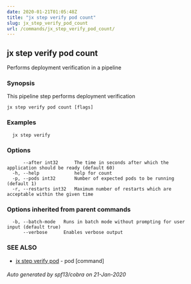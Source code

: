 ```yaml
---
date: 2020-01-21T01:05:48Z
title: "jx step verify pod count"
slug: jx_step_verify_pod_count
url: /commands/jx_step_verify_pod_count/
---
```

## jx step verify pod count

Performs deployment verification in a pipeline

### Synopsis

This pipeline step performs deployment verification

```
jx step verify pod count [flags]
```

### Examples

```
  jx step verify
```

### Options

```
      --after int32      The time in seconds after which the application should be ready (default 60)
  -h, --help             help for count
  -p, --pods int32       Number of expected pods to be running (default 1)
  -r, --restarts int32   Maximum number of restarts which are acceptable within the given time
```

### Options inherited from parent commands

```
  -b, --batch-mode   Runs in batch mode without prompting for user input (default true)
      --verbose      Enables verbose output
```

### SEE ALSO

* [jx step verify pod](/commands/jx_step_verify_pod/)	 - pod [command]

###### Auto generated by spf13/cobra on 21-Jan-2020

